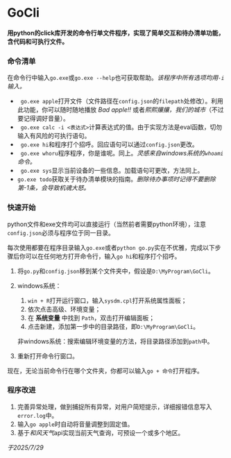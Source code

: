 # GoCli
**用python的click库开发的命令行单文件程序，实现了简单交互和待办清单功能，含代码和可执行文件。**

### 命令清单

在命令行中输入`go.exe`或`go.exe --help`也可获取帮助。*该程序中所有选项均用`-i`输入。*

- ` go.exe apple`打开文件（文件路径在`config.json`的`filepath`处修改）。利用此功能，你可以随时随地播放 *Bad apple!!* 或者*熙熙攘攘，我们的城市*（不过要记得调好音量）。
- ` go.exe calc -i <表达式>`计算表达式的值。由于实现方法是eval函数，切勿输入有风险的可执行语句。
- ` go.exe hi`和程序打个招呼。回应语句可以通过`config.json`更改。
- ` go.exe whoru`程序程序，你是谁呢。同上。*灵感来自windows系统的`whoami`命令。*
- ` go.exe sys`显示当前设备的一些信息。加载语句可更改，方法同上。
- `go.exe todo`获取关于待办清单模块的指南。*删除待办事项时记得不要删除第-1条，会导致机魂大怒。*

### 快速开始

python文件和exe文件均可以直接运行（当然前者需要python环境），注意`config.json`必须与程序位于同一目录。

每次使用都要在程序目录输入`go.exe`或者`python go.py`实在不优雅，完成以下步骤后你可以在任何地方打开命令行，输入`go hi`和程序打个招呼。

1. 将`go.py`和`config.json`移到某个文件夹中，假设是`D:\MyProgram\GoCli`。

2. windows系统：

   1. `win + R`打开运行窗口，输入`sysdm.cpl`打开系统属性面板；
   2. 依次点击高级、环境变量；
   3. 在 **系统变量** 中找到 `Path`，双击打开编辑面板；
   4. 点击新建，添加第一步中的目录路径，即`D:\MyProgram\GoCli`。

   非windows系统：搜索编辑环境变量的方法，将目录路径添加到`path`中。

3. 重新打开命令行窗口。

现在，无论当前命令行在哪个文件夹，你都可以输入`go + 命令`打开程序。

### 程序改进

1. 完善异常处理，做到捕捉所有异常，对用户简短提示，详细报错信息写入`error.log`中。
2. 输入`go apple`时自动将音量调整到固定值。
3. 基于*和风天气*api实现当前天气查询，可预设一个或多个地区。

*于2025/7/29*
